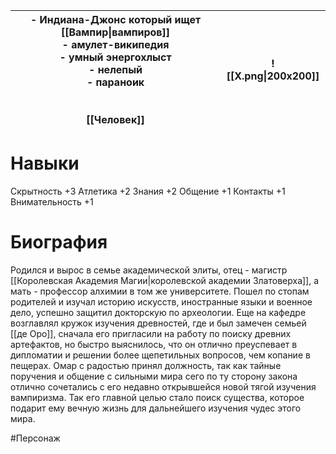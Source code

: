 
| - Индиана-Джонс который ищет [[Вампир\|вампиров]]<br>- амулет-википедия<br>- умный энергохлыст <br>- нелепый<br>- параноик<br><br><br>[[Человек]] | ![[Х.png\|200x200]] |
| ------------------------------------------------------------------------------------------------------------------------------------------------- | ------------------- |
# Навыки

Скрытность +3 
Атлетика +2 
Знания +2
Общение +1 
Контакты +1 
Внимательность +1
# **Биография**
Родился и вырос в семье академической элиты, отец - магистр [[Королевская Академия Магии|королевской академии Златоверха]], а мать - профессор алхимии в том же университете. Пошел по стопам родителей и изучал историю искусств, иностранные языки и военное дело, успешно защитил докторскую по археологии. Еще на кафедре возглавлял кружок изучения древностей, где и был замечен семьей [[де Оро]], сначала его пригласили на работу по поиску древних артефактов, но быстро выяснилось, что он отлично преуспевает в дипломатии и решении более щепетильных вопросов, чем копание в пещерах. Омар с радостью принял должность, так как тайные поручения и общение с сильными мира сего по ту сторону закона отлично сочетались с его недавно открывшейся новой тягой изучения вампиризма. Так его главной целью стало поиск существа, которое подарит ему вечную жизнь для дальнейшего изучения чудес этого мира. 


#Персонаж 